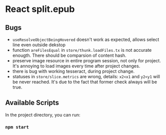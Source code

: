# React split.epub


## Bugs
- `useResolveObjectBeingHovered` doesn't work as expected, allows select line even outside dekstop 
- function `areFilesEqual` in `store/thunk.loadFiles.tx` is not accurate enougth. There should be comparsion of content hash.
- preserve image resource in entire program session, not only for project. It's annoying to load images every time after project changes.
- there is bug with working tesseract, during project change.
- statuses in `store/slice.metrics` are wrong, details: `x2<x1` and `y2<y1` will be never reached. It's due to the fact that former check always will be true.

## Available Scripts
In the project directory, you can run:
### `npm start`
